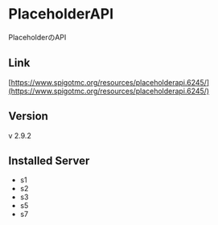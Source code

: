 # PlaceholderAPI
PlaceholderのAPI

## Link
[https://www.spigotmc.org/resources/placeholderapi.6245/](https://www.spigotmc.org/resources/placeholderapi.6245/)

## Version
v 2.9.2

## Installed Server
- s1
- s2
- s3
- s5
- s7
